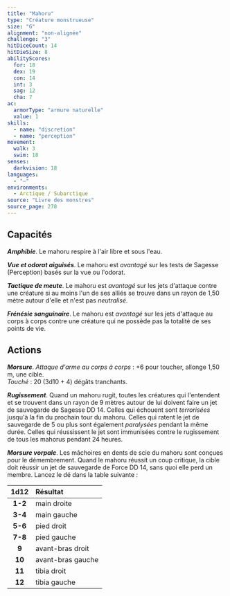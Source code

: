 ```yaml
---
title: "Mahoru"
type: "Créature monstrueuse"
size: "G"
alignment: "non-alignée"
challenge: "3"
hitDiceCount: 14
hitDieSize: 8
abilityScores:
  for: 18
  dex: 19
  con: 14
  int: 3
  sag: 12
  cha: 7
ac:
  armorType: "armure naturelle"
  value: 1
skills:
  - name: "discretion"
  - name: "perception"
movement:
  walk: 3
  swim: 18
senses:
  darkvision: 18
languages:
  - "—"
environments:
  - Arctique / Subarctique
source: "Livre des monstres"
source_page: 278
---
```

## Capacités
_**Amphibie**_. Le mahoru respire à l'air libre et sous l'eau.

_**Vue et odorat aiguisés**_. Le mahoru est _avantagé_ sur les tests de Sagesse (Perception) basés sur la vue ou l'odorat.

_**Tactique de meute**_. Le mahoru est _avantagé_ sur les jets d'attaque contre une créature si au moins l'un de ses alliés se trouve dans un rayon de 1,50 mètre autour d'elle et n'est pas _neutralisé_.

_**Frénésie sanguinaire**_. Le mahoru est _avantagé_ sur les jets d'attaque au corps à corps contre une créature qui ne possède pas la totalité de ses points de vie.

## Actions
_**Morsure**_. _Attaque d'arme au corps à corps_ : +6 pour toucher, allonge 1,50 m, une cible.  
_Touché_ : 20 (3d10 + 4) dégâts tranchants.

_**Rugissement**_. Quand un mahoru rugit, toutes les créatures qui l'entendent et se trouvent dans un rayon de 9 mètres autour de lui doivent faire un jet de sauvegarde de Sagesse DD 14. Celles qui échouent sont _terrorisées_ jusqu'à la fin du prochain tour du mahoru. Celles qui ratent le jet de sauvegarde de 5 ou plus sont également _paralysées_ pendant la même durée. Celles qui réussissent le jet sont immunisées contre le rugissement de tous les mahorus pendant 24 heures.

_**Morsure vorpale**_. Les mâchoires en dents de scie du mahoru sont conçues pour le démembrement. Quand le mahoru réussit un coup critique, la cible doit réussir un jet de sauvegarde de Force DD 14, sans quoi elle perd un membre. Lancez le dé dans la table suivante :

|1d12|Résultat|
|:-:|:-|
|**1-2**|main droite|
|**3-4**|main gauche|
|**5-6**|pied droit|
|**7-8**|pied gauche|
|**9**|avant-bras droit|
|**10**|avant-bras gauche|
|**11**|tibia droit|
|**12**|tibia gauche|
